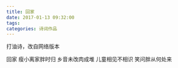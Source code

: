 ```yaml
---
title: 回家
date: 2017-01-13 09:32:00
tags:
categories: 诗词作品
---
```


打油诗，改自网络版本

<!-- more -->

<p class="poem">
回家
瘦小离家胖时归
乡音未改肉成堆
儿童相见不相识
笑问胖从何处来

</p>
